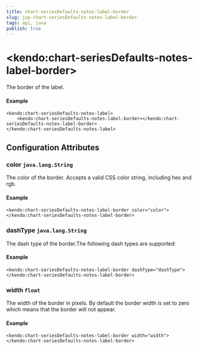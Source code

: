 ```yaml
---
title: chart-seriesDefaults-notes-label-border
slug: jsp-chart-seriesDefaults-notes-label-border
tags: api, java
publish: true
---
```


# \<kendo:chart-seriesDefaults-notes-label-border\>

The border of the label.

#### Example
    <kendo:chart-seriesDefaults-notes-label>
        <kendo:chart-seriesDefaults-notes-label-border></kendo:chart-seriesDefaults-notes-label-border>
    </kendo:chart-seriesDefaults-notes-label>

## Configuration Attributes

### color `java.lang.String`

The color of the border. Accepts a valid CSS color string, including hex and rgb.

#### Example
    <kendo:chart-seriesDefaults-notes-label-border color="color">
    </kendo:chart-seriesDefaults-notes-label-border>

### dashType `java.lang.String`

The dash type of the border.The following dash types are supported:

#### Example
    <kendo:chart-seriesDefaults-notes-label-border dashType="dashType">
    </kendo:chart-seriesDefaults-notes-label-border>

### width `float`

The width of the border in pixels. By default the border width is set to zero which means that the border will not appear.

#### Example
    <kendo:chart-seriesDefaults-notes-label-border width="width">
    </kendo:chart-seriesDefaults-notes-label-border>

